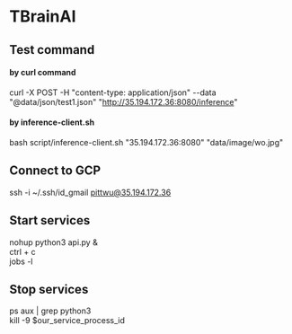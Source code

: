 # TBrainAI

## Test command

#### by curl command
curl -X POST -H "content-type: application/json" --data "@data/json/test1.json" "http://35.194.172.36:8080/inference"

#### by inference-client.sh
bash script/inference-client.sh "35.194.172.36:8080" "data/image/wo.jpg"

## Connect to GCP
ssh -i ~/.ssh/id_gmail pittwu@35.194.172.36

## Start services
nohup python3 api.py &  
ctrl + c  
jobs -l  

## Stop services
ps aux | grep python3  
kill -9 $our_service_process_id

